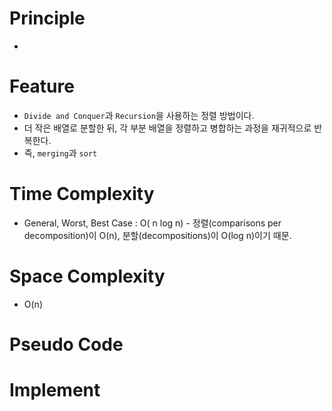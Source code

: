 # Principle
- 

# Feature
- `Divide and Conquer`과 `Recursion`을 사용하는 정렬 방법이다.
- 더 작은 배열로 분할한 뒤, 각 부분 배열을 정렬하고 병합하는 과정을 재귀적으로 반복한다.
- 즉, `merging`과 `sort`

# Time Complexity
- General, Worst, Best Case : O( n log n) - 정렬(comparisons per decomposition)이 O(n), 분할(decompositions)이 O(log n)이기 때문.

# Space Complexity
- O(n)

# Pseudo Code


# Implement

```js

```
